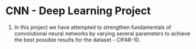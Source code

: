 # CNN - Deep Learning Project

1. In this project we have attempted to strengthen fundamentals of convolutional neural networks by varying several parameters to achieve the best possible results for the dataset - CIFAR-10.

